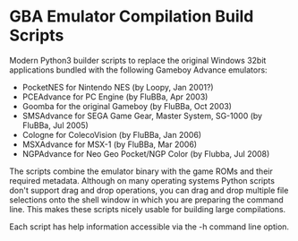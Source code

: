 # GBA Emulator Compilation Build Scripts

Modern Python3 builder scripts to replace the original Windows 32bit applications bundled with the following Gameboy Advance emulators:
- PocketNES for Nintendo NES (by Loopy, Jan 2001?)
- PCEAdvance for PC Engine (by FluBBa, Apr 2003)
- Goomba for the original Gameboy (by FluBBa, Oct 2003)
- SMSAdvance for SEGA Game Gear, Master System, SG-1000 (by FluBBa, Jul 2005)
- Cologne for ColecoVision (by FluBBa, Jan 2006)
- MSXAdvance for MSX-1 (by FluBBa, Mar 2006)
- NGPAdvance for Neo Geo Pocket/NGP Color (by Flubba, Jul 2008)

The scripts combine the emulator binary with the game ROMs and their required metadata. Although on many operating systems Python scripts don't support drag and drop operations, you can drag and drop multiple file selections onto the shell window in which you are preparing the command line. This makes these scripts nicely usable for building large compilations.

Each script has help information accessible via the -h command line option.

